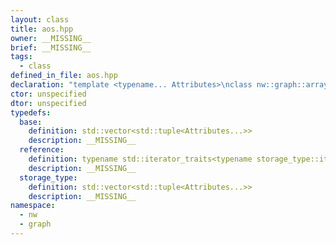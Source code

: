 ```yaml
---
layout: class
title: aos.hpp
owner: __MISSING__
brief: __MISSING__
tags:
  - class
defined_in_file: aos.hpp
declaration: "template <typename... Attributes>\nclass nw::graph::array_of_structs;"
ctor: unspecified
dtor: unspecified
typedefs:
  base:
    definition: std::vector<std::tuple<Attributes...>>
    description: __MISSING__
  reference:
    definition: typename std::iterator_traits<typename storage_type::iterator>::reference
    description: __MISSING__
  storage_type:
    definition: std::vector<std::tuple<Attributes...>>
    description: __MISSING__
namespace:
  - nw
  - graph
---
```

